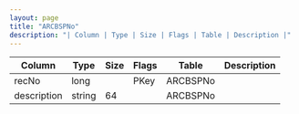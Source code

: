 ```yaml
---
layout: page
title: "ARCBSPNo"
description: "| Column | Type | Size | Flags | Table | Description |"
---
```




| Column | Type | Size | Flags | Table | Description |
| ------ | ---- | ---- | ----- | ----- | ----------- |
| recNo | long |  | PKey | ARCBSPNo | 
| description | string | 64 |  | ARCBSPNo | 


